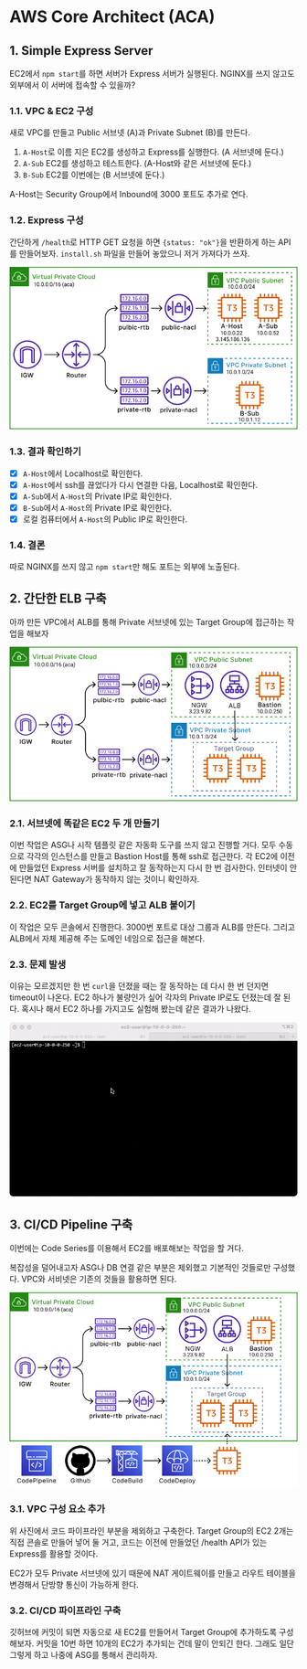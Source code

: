 # AWS Core Architect (ACA)

## 1. Simple Express Server

EC2에서 `npm start`를 하면 서버가 Express 서버가 실행된다. NGINX를 쓰지 않고도 외부에서 이 서버에 접속할 수 있을까?

### 1.1. VPC & EC2 구성

새로 VPC를 만들고 Public 서브넷 (A)과 Private Subnet (B)를 만든다.

1. `A-Host`로 이름 지은 EC2를 생성하고 Express를 실행한다. (A 서브넷에 둔다.)
2. `A-Sub` EC2를 생성하고 테스트한다. (A-Host와 같은 서브넷에 둔다.)
3. `B-Sub` EC2를 이번에는 (B 서브넷에 둔다.)

A-Host는 Security Group에서 Inbound에 3000 포트도 추가로 연다.

### 1.2. Express 구성

간단하게 `/health`로 HTTP GET 요청을 하면 `{status: "ok"}`을 반환하게 하는 API를 만들어보자. `install.sh` 파일을 만들어 놓았으니 저거 가져다가 쓰자.

![Simple Express Server Diagram](Assets/1.%20simple%20express%20server%20diagram.png)

### 1.3. 결과 확인하기

- [X] `A-Host`에서 Localhost로 확인한다.
- [X] `A-Host`에서 ssh를 끊었다가 다시 연결한 다음, Localhost로 확인한다.
- [X] `A-Sub`에서 `A-Host`의 Private IP로 확인한다. 
- [X] `B-Sub`에서 `A-Host`의 Private IP로 확인한다.
- [X] 로컬 컴퓨터에서 `A-Host`의 Public IP로 확인한다.

### 1.4. 결론

따로 NGINX를 쓰지 않고 `npm start`만 해도 포트는 외부에 노출된다.


## 2. 간단한 ELB 구축

아까 만든 VPC에서 ALB를 통해 Private 서브넷에 있는 Target Group에 접근하는 작업을 해보자

![](Assets/2.%20simple%20ELB.png)

### 2.1. 서브넷에 똑같은 EC2 두 개 만들기

이번 작업은 ASG나 시작 템플릿 같은 자동화 도구를 쓰지 않고 진행할 거다. 모두 수동으로 각각의 인스턴스를 만들고 Bastion Host를 통해 ssh로 접근한다. 각 EC2에 이전에 만들었던 Express 서버를 설치하고 잘 동작하는지 다시 한 번 검사한다. 인터넷이 안된다면 NAT Gateway가 동작하지 않는 것이니 확인하자.

### 2.2. EC2를 Target Group에 넣고 ALB 붙이기

이 작업은 모두 콘솔에서 진행한다. 3000번 포트로 대상 그룹과 ALB를 만든다. 그리고 ALB에서 자체 제공해 주는 도메인 네임으로 접근을 해본다.

### 2.3. 문제 발생

이유는 모르겠지만 한 번 `curl`을 던졌을 때는 잘 동작하는 데 다시 한 번 던지면 timeout이 나온다. EC2 하나가 불량인가 싶어 각자의 Private IP로도 던졌는데 잘 된다. 혹시나 해서 EC2 하나를 가지고도 실험해 봤는데 같은 결과가 나왔다.

![Why doesn't it work](Assets/2.1.%20elb%20went%20worng.gif)


## 3. CI/CD Pipeline 구축

이번에는 Code Series를 이용해서 EC2를 배포해보는 작업을 할 거다.

복잡성을 덜어내고자 ASG나 DB 연결 같은 부분은 제외했고 기본적인 것들로만 구성했다. VPC와 서비넷은 기존의 것들을 활용하면 된다.

![CI/CD Code Pipeline](Assets/3.%20cicd%20pipeline.png)

### 3.1. VPC 구성 요소 추가

위 사진에서 코드 파이프라인 부분을 제외하고 구축한다. Target Group의 EC2 2개는 직접 콘솔로 만들어 넣어 둘 거고, 코드는 이전에 만들었던 /health API가 있는 Express를 활용할 것이다.

EC2가 모두 Private 서브넷에 있기 때문에 NAT 게이트웨이를 만들고 라우트 테이블을 변경해서 단방향 통신이 가능하게 한다.

### 3.2. CI/CD 파이프라인 구축

깃허브에 커밋이 되면 자동으로 새 EC2를 만들어서 Target Group에 추가하도록 구성해보자. 커밋을 10번 하면 10개의 EC2가 추가되는 건데 말이 안되긴 한다. 그래도 일단 그렇게 하고 나중에 ASG를 통해서 관리하자.